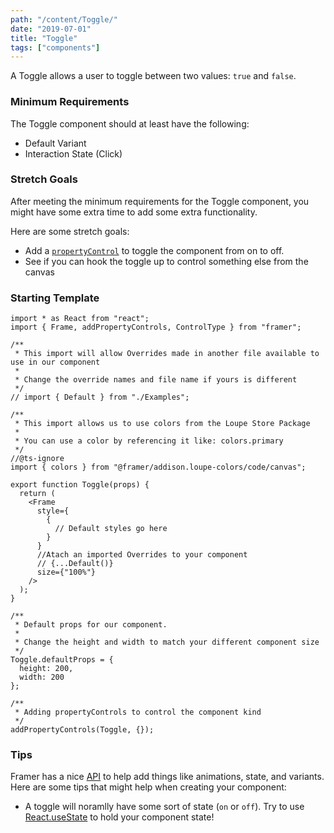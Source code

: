 ```yaml
---
path: "/content/Toggle/"
date: "2019-07-01"
title: "Toggle"
tags: ["components"]
---
```


A Toggle allows a user to toggle between two values: `true` and `false`.

### Minimum Requirements

The Toggle component should at least have the following:

- Default Variant
- Interaction State (Click)

### Stretch Goals

After meeting the minimum requirements for the Toggle component, you might have some extra time to add some extra functionality.

Here are some stretch goals:

- Add a [`propertyControl`](https://www.framer.com/api/property-controls) to toggle the component from on to off.
- See if you can hook the toggle up to control something else from the canvas

### Starting Template

```tsx
import * as React from "react";
import { Frame, addPropertyControls, ControlType } from "framer";

/**
 * This import will allow Overrides made in another file available to use in our component
 *
 * Change the override names and file name if yours is different
 */
// import { Default } from "./Examples";

/**
 * This import allows us to use colors from the Loupe Store Package
 *
 * You can use a color by referencing it like: colors.primary
 */
//@ts-ignore
import { colors } from "@framer/addison.loupe-colors/code/canvas";

export function Toggle(props) {
  return (
    <Frame
      style={
        {
          // Default styles go here
        }
      }
      //Atach an imported Overrides to your component
      // {...Default()}
      size={"100%"}
    />
  );
}

/**
 * Default props for our component.
 *
 * Change the height and width to match your different component size
 */
Toggle.defaultProps = {
  height: 200,
  width: 200
};

/**
 * Adding propertyControls to control the component kind
 */
addPropertyControls(Toggle, {});
```

### Tips

Framer has a nice [API](https://www.framer.com/api/) to help add things like animations, state, and variants. Here are some tips that might help when creating your component:

- A toggle will noramlly have some sort of state (`on` or `off`). Try to use [React.useState](https://reactjs.org/docs/hooks-state.html) to hold your component state!
